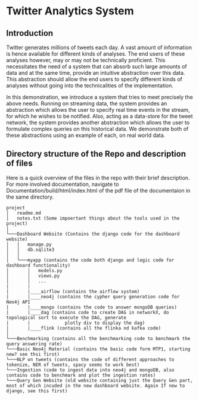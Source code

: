 Twitter Analytics System
===============================

Introduction
--------------------

Twitter generates millions of tweets each day. A vast amount of information is hence available for different kinds of analyses. The end users of these analyses however, may or may not be technically proficient. This necessitates the need of a system that can absorb such large amounts of data and at the same time, provide an intuitive abstraction over this data. This abstraction should allow the end users to specify different kinds of analyses without going into the technicalities of the implementation.

In this demonstration, we introduce a system that tries to meet precisely the above needs. Running on streaming data, the system provides an abstraction which allows the user to specify real time events in the stream, for which he wishes to be notified. Also, acting as a data-store for the tweet network, the system provides another abstraction which allows the user to formulate complex queries on this historical data. We demonstrate both of these abstractions using an example of each, on real world data.


Directory structure of the Repo and description of files
--------------------------------------------------------------

Here is a quick overview of the files in the repo with their brief description.
For more involved documentation, navigate to Documentation/build/html/index.html of the pdf file of the documentaion in the same directory.

```
project
│   readme.md
│   notes.txt (Some impoertant things about the tools used in the project)    
│
└───Dashboard Website (Contains the django code for the dashboard website)
│   │   manage.py
│   │   db.sqlite3
│   │
│   └───myapp (contains the code both django and logic code for dashboard functionality)
│       │   models.py
│       │   views.py
│       │   ...
|       |
|       |____airflow (contains the airflow system)
|       |____neo4j (contains the cypher query generation code for Neo4j API
|       |____mongo (contains the code to answer mongoDB queries)
|       |____dag (contains code to create DAG in networkX, do topological sort to execute the DAG, generate 
|       |             plotly div to display the dag)
|       |____flink (contains all the flinka nd kafka code)
│   
└───Benchmarking (contains all the benchmarking code to benchmark the query answering rate)
└───Basic Neo4j Material (contains the basic code form MTP1, starting new? see thsi first)
└───NLP on tweets (contains the code of different approaches to tokenize, NER of tweets, spacy seems to work best)
└───Ingestion (code to ingest data into neo4j and mongoDB, also contains code to benchmark and plot the ingestion rates)
└───Query Gen Website (old website containing just the Query Gen part, most of which incuded in the new dashboard website. Again If new to django, see this first)
```